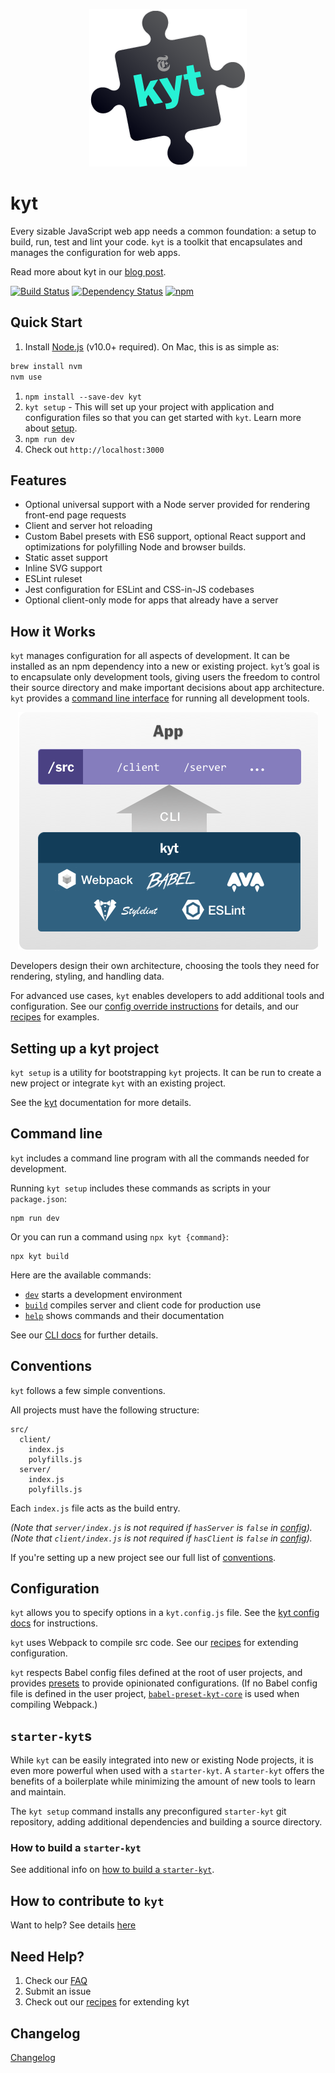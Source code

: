 <p align="center"><img src="/images/kyt-logo-large.png"></p>

# kyt

Every sizable JavaScript web app needs a common foundation: a setup to build, run, test and lint your code. `kyt` is a toolkit that encapsulates and manages the configuration for web apps.

Read more about kyt in our [blog post](http://open.blogs.nytimes.com/2016/09/13/introducing-kyt-our-web-app-configuration-toolkit/).

[![Build Status](https://travis-ci.org/nytimes/kyt.svg?branch=master)](https://travis-ci.org/nytimes/kyt) [![Dependency Status](https://david-dm.org/NYTimes/kyt.svg)](https://david-dm.org/NYTimes/kyt) [![npm](https://img.shields.io/npm/v/kyt.svg)](https://www.npmjs.com/package/kyt)

## Quick Start

1. Install [Node.js](https://nodejs.org/) (v10.0+ required). On Mac, this is as simple as:

```sh
brew install nvm
nvm use
```

1. `npm install --save-dev kyt`
1. `kyt setup` - This will set up your project with application and configuration files so that you can get started with `kyt`. Learn more about [setup](/packages/kyt-core/README.md).
1. `npm run dev`
1. Check out `http://localhost:3000`

## Features

- Optional universal support with a Node server provided for rendering front-end page requests
- Client and server hot reloading
- Custom Babel presets with ES6 support, optional React support and optimizations for polyfilling Node and browser builds.
- Static asset support
- Inline SVG support
- ESLint ruleset
- Jest configuration for ESLint and CSS-in-JS codebases
- Optional client-only mode for apps that already have a server

## How it Works

`kyt` manages configuration for all aspects of development. It can be installed as an npm dependency into a new or existing project. `kyt`’s goal is to encapsulate only development tools, giving users the freedom to control their source directory and make important decisions about app architecture. `kyt` provides a [command line interface](/docs/commands.md) for running all development tools.

<p align="center"><img src="/images/kyt-diagram.png"></p>

Developers design their own architecture, choosing the tools they need for rendering, styling, and handling data.

For advanced use cases, `kyt` enables developers to add additional tools and configuration.
See our [config override instructions](/docs/kytConfig.md#modifywebpackconfig) for details, and our [recipes](/docs/Recipes.md) for examples.

## Setting up a kyt project

`kyt setup` is a utility for bootstrapping `kyt` projects. It can be run to create a new project or integrate `kyt` with an existing project.

See the [kyt](/packages/kyt-core/README.md) documentation for more details.

## Command line

`kyt` includes a command line program with all the commands needed for development.

Running `kyt setup` includes these commands as scripts in your `package.json`:

```
npm run dev
```

Or you can run a command using `npx kyt {command}`:

```
npx kyt build
```

Here are the available commands:

- [`dev`](/docs/commands.md#dev) starts a development environment
- [`build`](/docs/commands.md#build) compiles server and client code for production use
- [`help`](/docs/commands.md#help) shows commands and their documentation

See our [CLI docs](/docs/commands.md) for further details.

## Conventions

`kyt` follows a few simple conventions.

All projects must have the following structure:

```
src/
  client/
    index.js
    polyfills.js
  server/
    index.js
    polyfills.js
```

Each `index.js` file acts as the build entry.

_(Note that `server/index.js` is not required if `hasServer` is `false` in [config](#configuration))._
_(Note that `client/index.js` is not required if `hasClient` is `false` in [config](#configuration))._

If you're setting up a new project see our full list of [conventions](/docs/conventions.md).

## Configuration

`kyt` allows you to specify options in a `kyt.config.js` file.
See the [kyt config docs](/docs/kytConfig.md) for instructions.

`kyt` uses Webpack to compile src code.
See our [recipes](/docs/Recipes.md) for extending configuration.

`kyt` respects Babel config files defined at the root of user projects, and provides [presets](/packages/babel-preset-kyt-react) to provide opinionated configurations. (If no Babel config file is defined in the user project, [`babel-preset-kyt-core`](https://www.npmjs.com/package/babel-preset-kyt-core) is used when compiling Webpack.)

## `starter-kyt`s

While `kyt` can be easily integrated into new or existing Node projects, it is even more powerful when used with a `starter-kyt`. A `starter-kyt` offers the benefits of a boilerplate while minimizing the amount of new tools to learn and maintain.

The `kyt setup` command installs any preconfigured `starter-kyt` git repository, adding additional dependencies and building a source directory.

### How to build a `starter-kyt`

See additional info on [how to build a `starter-kyt`](/docs/Starterkyts.md).

## How to contribute to `kyt`

Want to help? See details [here](/CONTRIBUTING.md)

## Need Help?

1. Check our [FAQ](/docs/FAQ.md)
2. Submit an issue
3. Check out our [recipes](/docs/Recipes.md) for extending kyt

## Changelog

[Changelog](/CHANGELOG.md)
